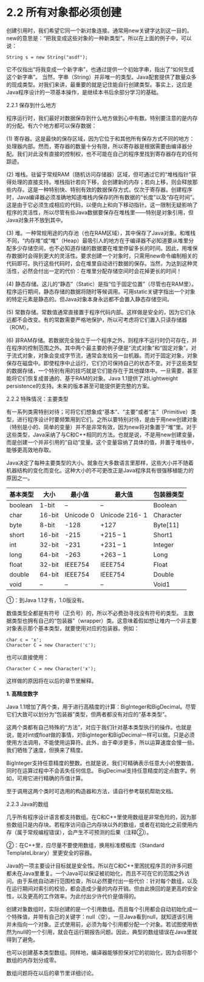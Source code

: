 # 2.2 所有对象都必须创建


创建引用时，我们希望它同一个新对象连接。通常用new关键字达到这一目的。new的意思是：“把我变成这些对象的一种新类型”。所以在上面的例子中，可以说：

```
String s = new String("asdf");
```

它不仅指出“将我变成一个新字串”，也通过提供一个初始字串，指出了“如何生成这个新字串”。
当然，字串（String）并非唯一的类型。Java配套提供了数量众多的现成类型。对我们来讲，最重要的就是记住能自行创建类型。事实上，这应是Java程序设计的一项基本操作，是继续本书后余部分学习的基础。

2.2.1 保存到什么地方

程序运行时，我们最好对数据保存到什么地方做到心中有数。特别要注意的是内存的分配。有六个地方都可以保存数据：

(1) 寄存器。这是最快的保存区域，因为它位于和其他所有保存方式不同的地方：处理器内部。然而，寄存器的数量十分有限，所以寄存器是根据需要由编译器分配。我们对此没有直接的控制权，也不可能在自己的程序里找到寄存器存在的任何踪迹。

(2) 堆栈。驻留于常规RAM（随机访问存储器）区域，但可通过它的“堆栈指针”获得处理的直接支持。堆栈指针若向下移，会创建新的内存；若向上移，则会释放那些内存。这是一种特别快、特别有效的数据保存方式，仅次于寄存器。创建程序时，Java编译器必须准确地知道堆栈内保存的所有数据的“长度”以及“存在时间”。这是由于它必须生成相应的代码，以便向上和向下移动指针。这一限制无疑影响了程序的灵活性，所以尽管有些Java数据要保存在堆栈里——特别是对象引用，但Java对象并不放到其中。

(3) 堆。一种常规用途的内存池（也在RAM区域），其中保存了Java对象。和堆栈不同，“内存堆”或“堆”（Heap）最吸引人的地方在于编译器不必知道要从堆里分配多少存储空间，也不必知道存储的数据要在堆里停留多长的时间。因此，用堆保存数据时会得到更大的灵活性。要求创建一个对象时，只需用new命令编制相关的代码即可。执行这些代码时，会在堆里自动进行数据的保存。当然，为达到这种灵活性，必然会付出一定的代价：在堆里分配存储空间时会花掉更长的时间！

(4) 静态存储。这儿的“静态”（Static）是指“位于固定位置”（尽管也在RAM里）。程序运行期间，静态存储的数据将随时等候调用。可用static关键字指出一个对象的特定元素是静态的。但Java对象本身永远都不会置入静态存储空间。

(5) 常数存储。常数值通常直接置于程序代码内部。这样做是安全的，因为它们永远都不会改变。有的常数需要严格地保护，所以可考虑将它们置入只读存储器（ROM）。

(6) 非RAM存储。若数据完全独立于一个程序之外，则程序不运行时仍可存在，并在程序的控制范围之外。其中两个最主要的例子便是“流式对象”和“固定对象”。对于流式对象，对象会变成字节流，通常会发给另一台机器。而对于固定对象，对象保存在磁盘中。即使程序中止运行，它们仍可保持自己的状态不变。对于这些类型的数据存储，一个特别有用的技巧就是它们能存在于其他媒体中。一旦需要，甚至能将它们恢复成普通的、基于RAM的对象。Java 1.1提供了对Lightweight persistence的支持。未来的版本甚至可能提供更完整的方案。

2.2.2 特殊情况：主要类型

有一系列类需特别对待；可将它们想象成“基本”、“主要”或者“主”（Primitive）类型，进行程序设计时要频繁用到它们。之所以要特别对待，是由于用new创建对象（特别是小的、简单的变量）并不是非常有效，因为new将对象置于“堆”里。对于这些类型，Java采纳了与C和C++相同的方法。也就是说，不是用new创建变量，而是创建一个并非引用的“自动”变量。这个变量容纳了具体的值，并置于堆栈中，能够更高效地存取。

Java决定了每种主要类型的大小。就象在大多数语言里那样，这些大小并不随着机器结构的变化而变化。这种大小的不可更改正是Java程序具有很强移植能力的原因之一。

| 基本类型  | 大小    | 最小值    | 最大值         | 包装器类型 |
|---------|---------|-----------|----------------|------------|
| boolean | 1-bit   | –         | –              | Boolean    |
| char    | 16-bit  | Unicode 0 | Unicode 216- 1 | Character  |
| byte    | 8-bit   | -128      | +127           | Byte[11]   |
| short   | 16-bit  | -215      | +215 – 1       | Short1     |
| int     | 32-bit  | -231      | +231 – 1       | Integer    |
| long    | 64-bit  | -263      | +263 – 1       | Long       |
| float   | 32-bit  | IEEE754   | IEEE754        | Float      |
| double  | 64-bit  | IEEE754   | IEEE754        | Double     |
| void    | –       | –         | –              | Void1      |


①：到Java 1.1才有，1.0版没有。

数值类型全都是有符号（正负号）的，所以不必费劲寻找没有符号的类型。
主数据类型也拥有自己的“包装器”（wrapper）类。这意味着假如想让堆内一个非主要对象表示那个基本类型，就要使用对应的包装器。例如：

```
char c = 'x';
Character C = new Character('c');
```

也可以直接使用：

```
Character C = new Character('x');
```

这样做的原因将在以后的章节里解释。

**1. 高精度数字**

Java 1.1增加了两个类，用于进行高精度的计算：BigInteger和BigDecimal。尽管它们大致可以划分为“包装器”类型，但两者都没有对应的“基本类型”。

这两个类都有自己特殊的“方法”，对应于我们针对基本类型执行的操作。也就是说，能对int或float做的事情，对BigInteger和BigDecimal一样可以做。只是必须使用方法调用，不能使用运算符。此外，由于牵涉更多，所以运算速度会慢一些。我们牺牲了速度，但换来了精度。

BigInteger支持任意精度的整数。也就是说，我们可精确表示任意大小的整数值，同时在运算过程中不会丢失任何信息。
BigDecimal支持任意精度的定点数字。例如，可用它进行精确的币值计算。

至于调用这两个类时可选用的构造器和方法，请自行参考联机帮助文档。

2.2.3 Java的数组

几乎所有程序设计语言都支持数组。在C和C++里使用数组是非常危险的，因为那些数组只是内存块。若程序访问自己内存块以外的数组，或者在初始化之前使用内存（属于常规编程错误），会产生不可预测的后果（注释②）。

②：在C++里，应尽量不要使用数组，换用标准模板库（Standard TemplateLibrary）里更安全的容器。

Java的一项主要设计目标就是安全性。所以在C和C++里困扰程序员的许多问题都未在Java里重复。一个Java可以保证被初始化，而且不可在它的范围之外访问。由于系统自动进行范围检查，所以必然要付出一些代价：针对每个数组，以及在运行期间对索引的校验，都会造成少量的内存开销。但由此换回的是更高的安全性，以及更高的工作效率。为此付出少许代价是值得的。

创建对象数组时，实际创建的是一个引用数组。而且每个引用都会自动初始化成一个特殊值，并带有自己的关键字：null（空）。一旦Java看到null，就知道该引用并未指向一个对象。正式使用前，必须为每个引用都分配一个对象。若试图使用依然为null的一个引用，就会在运行期报告问题。因此，典型的数组错误在Java里就得到了避免。

也可以创建基本类型数组。同样地，编译器能够担保对它的初始化，因为会将那个数组的内存划分成零。

数组问题将在以后的章节里详细讨论。
